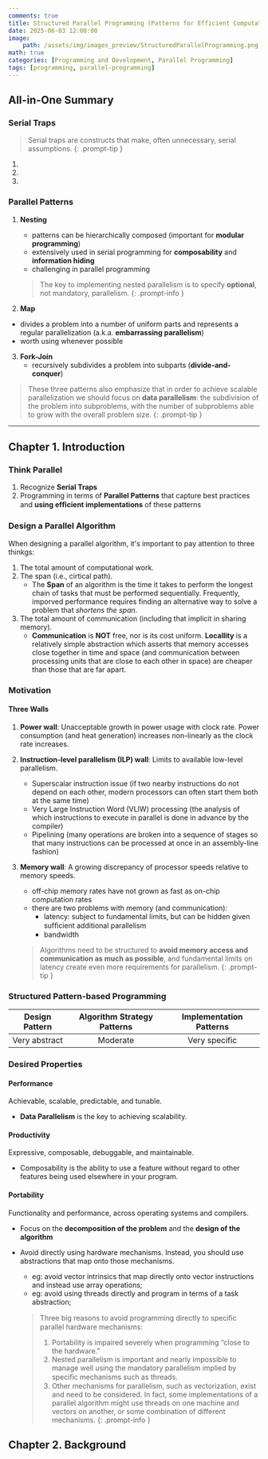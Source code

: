 ```yaml
---
comments: true
title: Structured Parallel Programming (Patterns for Efficient Computation)
date: 2025-06-03 12:00:00
image:
    path: /assets/img/images_preview/StructuredParallelProgramming.png
math: true
categories: [Programming and Development, Parallel Programming]
tags: [programming, parallel-programming]
---
```


## All-in-One Summary

### Serial Traps

> Serial traps are constructs that make, often unnecessary, serial assumptions.
{: .prompt-tip }

1. 
2. 
3. 

### Parallel Patterns

1. **Nesting**
   - patterns can be hierarchically composed (important for **modular programming**)
   - extensively used in serial programming for **composability** and **information hiding**
   - challenging in parallel programming

    > The key to implementing nested parallelism is to specify **optional**, not mandatory, parallelism.
    {: .prompt-info }

2. **Map**
  - divides a problem into a number of uniform parts and represents a regular parallelization (a.k.a. **embarrassing parallelism**)
  - worth using whenever possible

3. **Fork-Join**
   - recursively subdivides a problem into subparts (**divide-and-conquer**)

> These three patterns also emphasize that in order to achieve scalable parallelization we should focus on **data parallelism**: the subdivision of the problem into subproblems, with the number of subproblems able to grow with the overall problem size.
{: .prompt-tip }


---
## Chapter 1. Introduction

### Think Parallel
1. Recognize **Serial Traps**
2. Programming in terms of **Parallel Patterns** that capture best practices and **using efﬁcient implementations** of these patterns

### Design a Parallel Algorithm
When designing a parallel algorithm, it's important to pay attention to three thinkgs:
1. The total amount of computational work.
2. The span (i.e., cirtical path).
    - The **Span** of an algorithm is the time it takes to perform the longest chain of tasks that must be performed sequentially. Frequently, imporved performance requires finding an alternative way to solve a problem that *shortens the span*.
3. The total amount of communication (including that implicit in sharing memory).
    - **Communication** is **NOT** free, nor is its cost uniform. **Locallity** is a relatively simple abstraction which asserts that memory accesses close together in time and space (and communication between processing units that are close to each other in space) are cheaper than those that are far apart. 

### Motivation

#### Three Walls
1. **Power wall**: Unacceptable growth in power usage with clock rate. Power consumption (and heat generation) increases non-linearly as the clock rate increases.
2. **Instruction-level parallelism (ILP) wall**: Limits to available low-level parallelism. 
    - Superscalar instruction issue (if two nearby instructions do not depend on each other, modern processors can often start them both at the same time)
    - Very Large Instruction Word (VLIW) processing (the analysis of which instructions to execute in parallel is done in advance by the compiler)
    - Pipelining (many operations are broken into a sequence of stages so that many instructions can be processed at once in an assembly-line fashion)
3. **Memory wall**: A growing discrepancy of processor speeds relative to memory speeds.
    - off-chip memory rates have not grown as fast as on-chip computation rates
    - there are two problems with memory (and communication): 
        - latency: subject to fundamental limits, but can be hidden given sufﬁcient additional parallelism
        - bandwidth

    > Algorithms need to be structured to **avoid memory access and communication as much as possible**, and fundamental limits on latency create even more requirements for parallelism.
    {: .prompt-tip }

### Structured Pattern-based Programming

| Design Pattern | Algorithm Strategy Patterns | Implementation Patterns |
| :------------: | :-------------------------: | :---------------------: |
| Very abstract  |          Moderate           |      Very specific      |

### Desired Properties

#### Performance
Achievable, scalable, predictable, and tunable.

- **Data Parallelism** is the key to achieving scalability.

#### Productivity
Expressive, composable, debuggable, and maintainable.

- Composability is the ability to use a feature without regard to other features being used elsewhere in your program.

#### Portability
Functionality and performance, across operating systems and compilers.
- Focus on the **decomposition of the problem** and the **design of the algorithm**
- Avoid directly using hardware mechanisms. Instead, you should use abstractions that map onto those mechanisms.
    - eg: avoid vector intrinsics that map directly onto vector instructions and instead use array operations;
    - eg: avoid using threads directly and program in terms of a task abstraction;

    > Three big reasons to avoid programming directly to speciﬁc parallel hardware mechanisms:
    > 1. Portability is impaired severely when programming “close to the hardware.”
    > 2. Nested parallelism is important and nearly impossible to manage well using the mandatory parallelism implied by speciﬁc mechanisms such as threads.
    > 3. Other mechanisms for parallelism, such as vectorization, exist and need to be considered. In fact, some implementations of a parallel algorithm might use threads on one machine and vectors on another, or some combination of different mechanisms.
    {: .prompt-info }

## Chapter 2. Background

